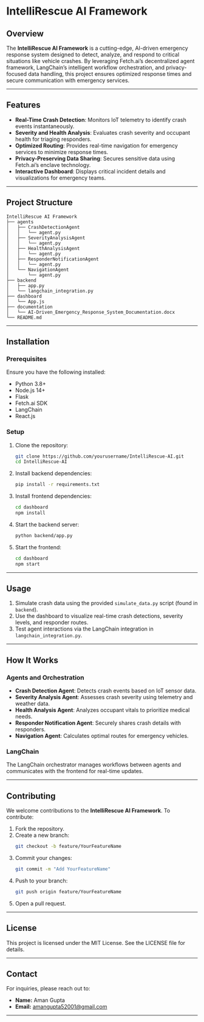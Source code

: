 # IntelliRescue AI Framework

## Overview
The **IntelliRescue AI Framework** is a cutting-edge, AI-driven emergency response system designed to detect, analyze, and respond to critical situations like vehicle crashes. By leveraging Fetch.ai’s decentralized agent framework, LangChain’s intelligent workflow orchestration, and privacy-focused data handling, this project ensures optimized response times and secure communication with emergency services.

---

## Features
- **Real-Time Crash Detection**: Monitors IoT telemetry to identify crash events instantaneously.
- **Severity and Health Analysis**: Evaluates crash severity and occupant health for triaging responders.
- **Optimized Routing**: Provides real-time navigation for emergency services to minimize response times.
- **Privacy-Preserving Data Sharing**: Secures sensitive data using Fetch.ai’s enclave technology.
- **Interactive Dashboard**: Displays critical incident details and visualizations for emergency teams.

---

## Project Structure
```
IntelliRescue AI Framework
├── agents
│   ├── CrashDetectionAgent
│   │   └── agent.py
│   ├── SeverityAnalysisAgent
│   │   └── agent.py
│   ├── HealthAnalysisAgent
│   │   └── agent.py
│   ├── ResponderNotificationAgent
│   │   └── agent.py
│   └── NavigationAgent
│       └── agent.py
├── backend
│   ├── app.py
│   └── langchain_integration.py
├── dashboard
│   └── App.js
├── documentation
│   └── AI-Driven_Emergency_Response_System_Documentation.docx
└── README.md
```

---

## Installation

### Prerequisites
Ensure you have the following installed:
- Python 3.8+
- Node.js 14+
- Flask
- Fetch.ai SDK
- LangChain
- React.js

### Setup
1. Clone the repository:
   ```bash
   git clone https://github.com/yourusername/IntelliRescue-AI.git
   cd IntelliRescue-AI
   ```

2. Install backend dependencies:
   ```bash
   pip install -r requirements.txt
   ```

3. Install frontend dependencies:
   ```bash
   cd dashboard
   npm install
   ```

4. Start the backend server:
   ```bash
   python backend/app.py
   ```

5. Start the frontend:
   ```bash
   cd dashboard
   npm start
   ```

---

## Usage
1. Simulate crash data using the provided `simulate_data.py` script (found in `backend`).
2. Use the dashboard to visualize real-time crash detections, severity levels, and responder routes.
3. Test agent interactions via the LangChain integration in `langchain_integration.py`.

---

## How It Works

### Agents and Orchestration
- **Crash Detection Agent**: Detects crash events based on IoT sensor data.
- **Severity Analysis Agent**: Assesses crash severity using telemetry and weather data.
- **Health Analysis Agent**: Analyzes occupant vitals to prioritize medical needs.
- **Responder Notification Agent**: Securely shares crash details with responders.
- **Navigation Agent**: Calculates optimal routes for emergency vehicles.

### LangChain
The LangChain orchestrator manages workflows between agents and communicates with the frontend for real-time updates.

---

## Contributing
We welcome contributions to the **IntelliRescue AI Framework**. To contribute:
1. Fork the repository.
2. Create a new branch:
   ```bash
   git checkout -b feature/YourFeatureName
   ```
3. Commit your changes:
   ```bash
   git commit -m "Add YourFeatureName"
   ```
4. Push to your branch:
   ```bash
   git push origin feature/YourFeatureName
   ```
5. Open a pull request.

---

## License
This project is licensed under the MIT License. See the LICENSE file for details.

---

## Contact
For inquiries, please reach out to:
- **Name:** Aman Gupta
- **Email:** amangupta52001@gmail.com

---


